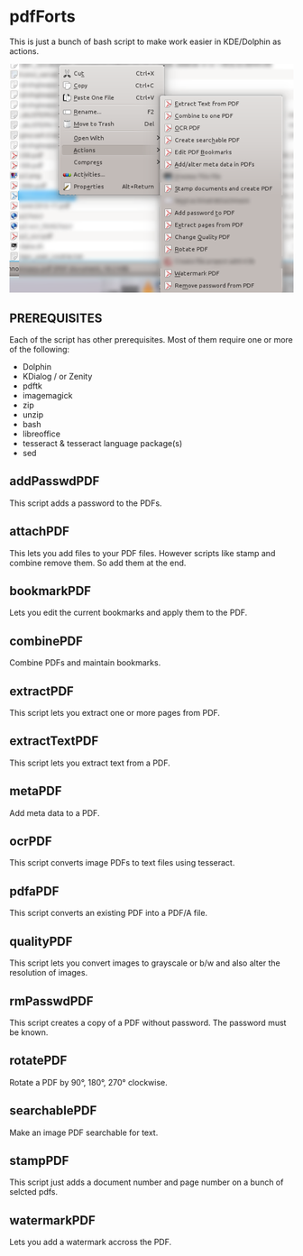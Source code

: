 pdfForts
========

This is just a bunch of bash script to make work easier in KDE/Dolphin as actions.

![Screenshot of the servicemenu](servicemenu.png "Screenshot of the servicemenu")




PREREQUISITES
-------------

Each of the script has other prerequisites. Most of them require one or more of the following:

- Dolphin
- KDialog / or Zenity
- pdftk
- imagemagick
- zip
- unzip
- bash
- libreoffice
- tesseract & tesseract language package(s)
- sed



addPasswdPDF
------------

This script adds a password to the PDFs.



attachPDF
------------

This lets you add files to your PDF files. However scripts like stamp and combine remove them. So add them at the end.



bookmarkPDF
-----------

Lets you edit the current bookmarks and apply them to the PDF.



combinePDF
----------

Combine PDFs and maintain bookmarks.



extractPDF
----------

This script lets you extract one or more pages from  PDF.



extractTextPDF
----------

This script lets you extract text from a PDF.



metaPDF
-------

Add meta data to a PDF.


ocrPDF
-----------

This script converts image PDFs to text files using tesseract.



pdfaPDF
-----------

This script converts an existing PDF into a PDF/A file.



qualityPDF
-----------

This script lets you convert images to grayscale or b/w and also alter the resolution of images.



rmPasswdPDF
-----------

This script creates a copy of a PDF without password. The password must be known.



rotatePDF
---------

Rotate a PDF by 90°, 180°, 270° clockwise.



searchablePDF
---------

Make an image PDF searchable for text.



stampPDF
--------

This script just adds a document number and page number on a bunch of selcted pdfs.



watermarkPDF
-----------

Lets you add a watermark accross the PDF.
